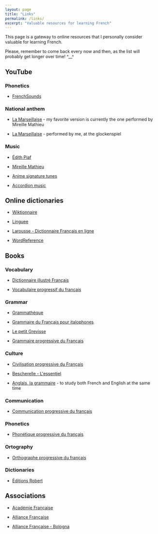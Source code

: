 ```yaml
---
layout: page
title: "Links"
permalink: /links/
excerpt: "Valuable resources for learning French"
---
```


This page is a gateway to online resources that I personally consider valuable for learning French.

Please, remember to come back every now and then, as the list will probably get longer over time! ^\_\_^



## YouTube

### Phonetics

* [FrenchSounds](https://www.youtube.com/channel/UC2L9w7ozDeUl1w5ZjUPCOQA)


### National anthem

* [La Marseillaise](https://www.youtube.com/results?search_query=la+marseillaise+mireille+mathieu) - my favorite version is currently the one performed by Mireille Mathieu

+ [La Marseillaise](https://youtu.be/9HpmZ7LHFrM) - performed by me, at the glockenspiel



### Music

* [Édith Piaf](https://www.youtube.com/results?search_query=edith+piaf+greatest+hits)

* [Mireille Mathieu](https://www.youtube.com/results?search_query=mireille+mathieu+greatest+hits)

* [Anime signature tunes](https://www.youtube.com/results?search_query=g%C3%A9n%C3%A9riques+dessins+anim%C3%A9s)

* [Accordion music](https://www.youtube.com/results?search_query=french+accordion)



## Online dictionaries

* [Wiktionnaire](https://fr.wiktionary.org/)

* [Linguee](https://www.linguee.com/)

* [Larousse - Dictionnaire Français en ligne](http://www.larousse.fr/dictionnaires/francais-monolingue)

* [WordReference](http://www.wordreference.com/)



## Books

### Vocabulary

* [Dictionnaire illustré Français](http://www.elilaspigaedizioni.it/ita/scheda-libro?1698/free)

* [Vocabulaire progressif du français](https://www.cle-international.com/recherche?text=%22vocabulaire%20progressif%20du%20fran%C3%A7ais%22)



### Grammar

* [Grammathèque](https://deascuola.it/secondaria-ii-grado?layout=book&book=10609)

* [Grammaire du Français pour italophones](http://www.utetuniversita.it/catalogo/lingue-e-letterature/grammaire-du-francais-pour-italophones-3437)

* [Le petit Grevisse](http://www.deboecksuperieur.com/ouvrage/9782801100875-le-petit-grevisse)

* [Grammaire progressive du Français](https://www.cle-international.com/recherche?text=%22grammaire%20progressive%20du%20fran%C3%A7ais%22)



### Culture

* [Civilisation progressive du Français](https://www.cle-international.com/recherche?text=%22civilisation%20progressive%20du%20fran%C3%A7ais%22)

* [Bescherelle - L'essentiel](http://bescherelle.com/bescherelle-lessentiel-9782218952418)

* [Anglais, la grammaire](http://bescherelle.com/bescherelle-anglais-la-grammaire-9782218926198) - to study both French and English at the same time



### Communication

* [Communication progressive du français](https://www.cle-international.com/recherche?text=%22communication%20progressive%20du%20fran%C3%A7ais%22)



### Phonetics

* [Phonétique progressive du français](https://www.cle-international.com/recherche?text=%22phon%C3%A9tique%20progressive%20du%20fran%C3%A7ais%22)



### Ortography

* [Orthographe progressive du français](https://www.cle-international.com/recherche?text=%22orthographe%20progressive%20du%20fran%C3%A7ais%22)



### Dictionaries

* [Éditions Robert](https://www.lerobert.com/)



## Associations

* [Académie Française](http://www.academie-francaise.fr/)

* [Alliance Française](https://www.alliancefr.org/)

* [Alliance Française - Bologna](http://www.afbologna.it/)